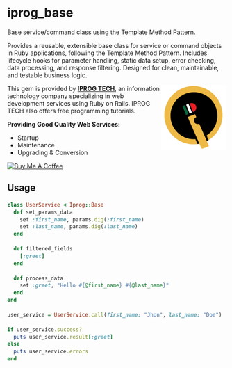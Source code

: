 # iprog_base

Base service/command class using the Template Method Pattern.

Provides a reusable, extensible base class for service or command objects in Ruby applications, following the Template Method Pattern. Includes lifecycle hooks for parameter handling, static data setup, error checking, data processing, and response filtering. Designed for clean, maintainable, and testable business logic.

<img src="https://github.com/IPROG-TECH/media-files/blob/main/iprogtech-logo.png" width="150" alt="IPROG TECH" align="right" />

This gem is provided by [**IPROG TECH**](https://www.iprogtech.com/), an information technology company specializing in web development services using Ruby on Rails. IPROG TECH also offers free programming tutorials.

**Providing Good Quality Web Services:**
- Startup
- Maintenance
- Upgrading & Conversion


<a href="https://www.buymeacoffee.com/iprog21" target="_blank"><img src="https://cdn.buymeacoffee.com/buttons/v2/default-yellow.png" alt="Buy Me A Coffee" style="height: 60px !important;width: 217px !important;" ></a>

## Usage

```ruby
class UserService < Iprog::Base
  def set_params_data
    set :first_name, params.dig(:first_name)
    set :last_name, params.dig(:last_name)
  end

  def filtered_fields
    [:greet]
  end

  def process_data
    set :greet, "Hello #{@first_name} #{@last_name}"
  end
end

user_service = UserService.call(first_name: "Jhon", last_name: "Doe")

if user_service.success?
  puts user_service.result[:greet]
else
  puts user_service.errors
end
```
